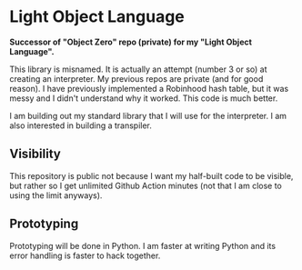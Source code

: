 # Light Object Language

**Successor of "Object Zero" repo (private) for my "Light Object Language".**

This library is misnamed. It is actually an attempt (number 3 or so) at creating an interpreter. My previous repos are private (and for good reason). I have previously implemented a Robinhood hash table, but it was messy and I didn't understand why it worked. This code is much better.

I am building out my standard library that I will use for the interpreter. I am also interested in building a transpiler.

## Visibility

This repository is public not because I want my half-built code to be visible, but rather so I get unlimited Github Action minutes (not that I am close to using the limit anyways).

## Prototyping

Prototyping will be done in Python. I am faster at writing Python and its error handling is faster to hack together.
